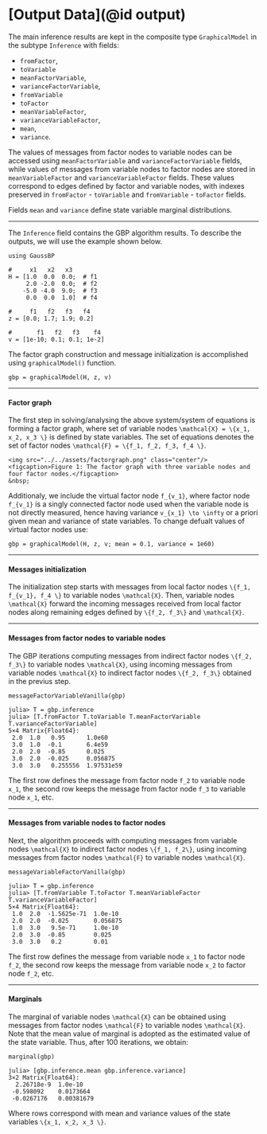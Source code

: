 # [Output Data](@id output)

The main inference results are kept in the composite type `GraphicalModel` in the subtype `Inference` with fields:
- `fromFactor`,
- `toVariable`
- `meanFactorVariable`,
- `varianceFactorVariable`,
- `fromVariable`
- `toFactor`
- `meanVariableFactor`,
- `varianceVariableFactor`,
- `mean`,
- `variance`.

The values of messages from factor nodes to variable nodes can be accessed using `meanFactorVariable` and `varianceFactorVariable` fields, while values of messages from variable nodes to factor nodes are stored in `meanVariableFactor` and `varianceVariableFactor` fields. These values correspond to edges defined by factor and variable nodes, with indexes preserved in `fromFactor` - `toVariable` and `fromVariable` - `toFactor` fields.

Fields `mean` and `variance` define state variable marginal distributions.

---

The `Inference` field contains the GBP algorithm results. To describe the outputs, we will use the example shown below.
```julia-repl
using GaussBP

#     x1   x2   x3
H = [1.0  0.0  0.0;  # f1
     2.0 -2.0  0.0;  # f2
    -5.0 -4.0  9.0;  # f3
     0.0  0.0  1.0]  # f4

#     f1   f2   f3   f4
z = [0.0; 1.7; 1.9; 0.2]

#       f1   f2   f3    f4
v = [1e-10; 0.1; 0.1; 1e-2]
```
The factor graph construction and message initialization is accomplished using `graphicalModel()` function.
```julia-repl
gbp = graphicalModel(H, z, v)
```
---

#### Factor graph
The first step in solving/analysing the above system/system of equations is forming a factor graph, where set of variable nodes ``\mathcal{X} = \{x_1, x_2, x_3 \}`` is defined by state variables. The set of equations denotes the set of factor nodes ``\mathcal{F} = \{f_1, f_2, f_3, f_4 \}``.

```@raw html
<img src="../../assets/factorgraph.png" class="center"/>
<figcaption>Figure 1: The factor graph with three variable nodes and four factor nodes.</figcaption>
&nbsp;
```

Additionaly, we include the virtual factor node ``f_{v_1}``, where factor node ``f_{v_1}`` is a singly connected factor node used when the variable node is not directly measured, hence having variance ``v_{x_1} \to \infty`` or a priori given mean and variance of state variables. To change defualt values of virtual factor nodes use:
```julia-repl
gbp = graphicalModel(H, z, v; mean = 0.1, variance = 1e60)
```
---

#### Messages initialization
The initialization step starts with messages from local factor nodes ``\{f_1, f_{v_1}, f_4 \}`` to variable nodes ``\mathcal{X}``. Then, variable nodes ``\mathcal{X}`` forward the incoming messages received from local factor nodes along remaining edges defined by ``\{f_2, f_3\}`` and ``\mathcal{X}``.

---


#### Messages from factor nodes to variable nodes
The GBP iterations computing messages from indirect factor nodes ``\{f_2, f_3\}`` to variable nodes ``\mathcal{X}``, using incoming messages from variable nodes ``\mathcal{X}`` to indirect factor nodes ``\{f_2, f_3\}`` obtained in the previus step.
```julia-repl
messageFactorVariableVanilla(gbp)

julia> T = gbp.inference
julia> [T.fromFactor T.toVariable T.meanFactorVariable T.varianceFactorVariable]
5×4 Matrix{Float64}:
 2.0  1.0   0.95      1.0e60
 3.0  1.0  -0.1       6.4e59
 2.0  2.0  -0.85      0.025
 3.0  2.0  -0.025     0.056875
 3.0  3.0   0.255556  1.97531e59
```
The first row defines the message from factor node ``f_2`` to variable node ``x_1``, the second row keeps the message from factor node ``f_3`` to variable node ``x_1``, etc.

---

#### Messages from variable nodes to factor nodes
Next, the algorithm proceeds with computing messages from variable nodes ``\mathcal{X}`` to indirect factor nodes ``\{f_1, f_2\}``, using incoming messages from
factor nodes ``\mathcal{F}`` to variable nodes ``\mathcal{X}``.
```julia-repl
messageVariableFactorVanilla(gbp)

julia> T = gbp.inference
julia> [T.fromVariable T.toFactor T.meanVariableFactor T.varianceVariableFactor]
5×4 Matrix{Float64}:
 1.0  2.0  -1.5625e-71  1.0e-10
 2.0  2.0  -0.025       0.056875
 1.0  3.0   9.5e-71     1.0e-10
 2.0  3.0  -0.85        0.025
 3.0  3.0   0.2         0.01
```
The first row defines the message from variable node ``x_1`` to factor node ``f_2``, the second row keeps the message from variable node ``x_2`` to factor node ``f_2``, etc.

---

#### Marginals
The marginal of variable nodes ``\mathcal{X}`` can be obtained using messages from factor nodes ``\mathcal{F}`` to variable nodes ``\mathcal{X}``. Note that the mean value of marginal is adopted as the estimated value of the state variable. Thus, after 100 iterations, we obtain:
```julia-repl
marginal(gbp)

julia> [gbp.inference.mean gbp.inference.variance]
3×2 Matrix{Float64}:
  2.26718e-9  1.0e-10
 -0.598092    0.0173664
 -0.0267176   0.00381679
```
Where rows correspond with mean and variance values of the state variables ``\{x_1, x_2, x_3 \}``.